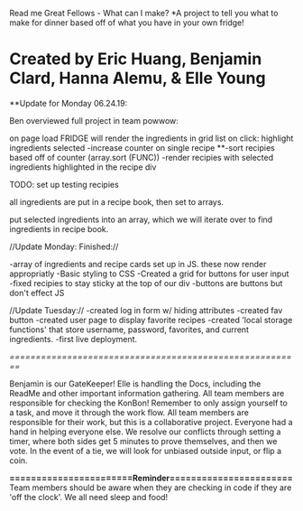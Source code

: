 Read me
Great Fellows - What can I make? 
	*A project to tell you what to make for dinner based off of what you have in your own fridge!

Created by Eric Huang, Benjamin Clard, Hanna Alemu, & Elle Young
================================================================
**Update for Monday 06.24.19:

Ben overviewed full project in team powwow: 

on page load FRIDGE will render the ingredients in grid list 
on click: highlight ingredients selected 
	-increase counter on single recipe 
	**-sort recipies based off of counter (array.sort (FUNC))
	-render recipies with selected ingredients highlighted in the recipe div 


TODO:
set up testing recipies


all ingredients are put in a recipe book, then set to arrays.  

put selected ingredients into an array, which we will iterate over to find ingredients in recipe book.

//Update Monday: Finished://

-array of ingredients and recipe cards set up in JS. these now render appropriatly 
-Basic styling to CSS
-Created a grid for buttons for user input
-fixed recipies to stay sticky at the top of our div
-buttons are buttons but don't effect JS

//Update Tuesday://
-created log in form w/ hiding attributes
-created fav button
-created user page to display favorite recipes
-created 'local storage functions' that store username, password, favorites, and current ingredients. 
-first live deployment.


*========================================================*

Benjamin is our GateKeeper!
Elle is handling the Docs, including the ReadMe and other important information gathering. 
All team members are responsible for checking the KonBon! Remember to only assign yourself to a task, and move it through the work flow. 
All team members are responsible for their work, but this is a collaborative project. Everyone had a hand in helping everyone else. 
We resolve our conflicts through setting a timer, where both sides get 5 minutes to prove themselves, and then we vote. In the event of a tie, we will look for unbiased outside input, or flip a coin. 

**=======================Reminder=======================**
Team members should be aware when they are checking in code if they are 'off the clock'. We all need sleep and food!




